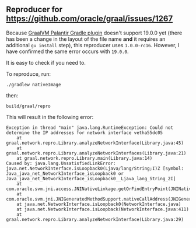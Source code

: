 ## Reproducer for https://github.com/oracle/graal/issues/1267

Because [GraalVM Palantir Gradle plugin](https://github.com/palantir/gradle-graal) doesn't support 19.0.0 yet (there has been a change in the layout of the file name **and** it requires an additional `gu install` step),
this reproducer uses `1.0.0-rc16`. However, I have confirmed the same error occurs with `19.0.0`.

It is easy to check if you need to.

To reproduce, run:

`./gradlew nativeImage`

then:

`build/graal/repro`

This will result in the following error:

```
Exception in thread "main" java.lang.RuntimeException: Could not determine the IP addresses for network interface vetha55dc05
	at graal.network.repro.Library.analyzeNetworkInterface(Library.java:45)
	at graal.network.repro.Library.analyzeNetworkInterfaces(Library.java:21)
	at graal.network.repro.Library.main(Library.java:14)
Caused by: java.lang.UnsatisfiedLinkError: java.net.NetworkInterface.isLoopback0(Ljava/lang/String;I)Z [symbol: Java_java_net_NetworkInterface_isLoopback0 or Java_java_net_NetworkInterface_isLoopback0__Ljava_lang_String_2I]
	at com.oracle.svm.jni.access.JNINativeLinkage.getOrFindEntryPoint(JNINativeLinkage.java:145)
	at com.oracle.svm.jni.JNIGeneratedMethodSupport.nativeCallAddress(JNIGeneratedMethodSupport.java:57)
	at java.net.NetworkInterface.isLoopback0(NetworkInterface.java)
	at java.net.NetworkInterface.isLoopback(NetworkInterface.java:411)
	at graal.network.repro.Library.analyzeNetworkInterface(Library.java:29)
```